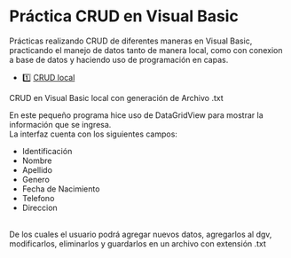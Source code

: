 # Práctica CRUD en Visual Basic
Prácticas realizando CRUD de diferentes maneras en Visual Basic, practicando el manejo de datos tanto de manera local, como con conexion a base de datos y haciendo uso de programación en capas. 
<br>
- :one: [CRUD local](./) <br>

CRUD en Visual Basic local con generación de Archivo .txt

En este pequeño programa hice uso de DataGridView para mostrar la información que se ingresa. <br>
La interfaz cuenta con los siguientes campos:
- Identificación 
- Nombre
- Apellido
- Genero
- Fecha de Nacimiento
- Telefono
- Direccion 
<br>
De los cuales el usuario podrá agregar nuevos datos, agregarlos al dgv, modificarlos, eliminarlos y guardarlos en un archivo con extensión .txt 
